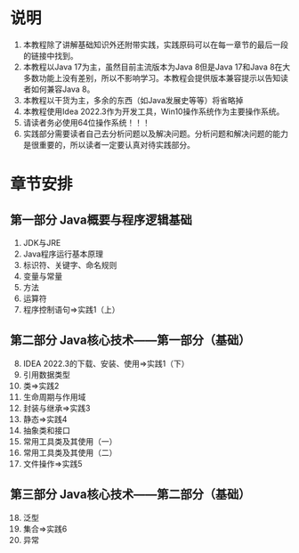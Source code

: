 # 说明
1. 本教程除了讲解基础知识外还附带实践，实践原码可以在每一章节的最后一段的链接中找到。
2. 本教程以Java 17为主，虽然目前主流版本为Java 8但是Java 17和Java 8在大多数功能上没有差别，所以不影响学习。本教程会提供版本兼容提示以告知读者如何兼容Java 8。
3. 本教程以干货为主，多余的东西（如Java发展史等等）将省略掉
4. 本教程使用Idea 2022.3作为开发工具，Win10操作系统作为主要操作系统。
5. 请读者务必使用64位操作系统！！！
6. 实践部分需要读者自己去分析问题以及解决问题。分析问题和解决问题的能力是很重要的，所以读者一定要认真对待实践部分。

# 章节安排

## 第一部分 Java概要与程序逻辑基础

1. JDK与JRE
2. Java程序运行基本原理
3. 标识符、关键字、命名规则
4. 变量与常量
5. 方法
6. 运算符
7. 程序控制语句=>实践1（上）

## 第二部分 Java核心技术——第一部分（基础）

8. IDEA 2022.3的下载、安装、使用=>实践1（下）
9. 引用数据类型
10. 类=>实践2
11. 生命周期与作用域
12. 封装与继承=>实践3
13. 静态=>实践4
14. 抽象类和接口
15. 常用工具类及其使用（一）
16. 常用工具类及其使用（二）
17. 文件操作=>实践5

## 第三部分 Java核心技术——第二部分（基础）

18. 泛型
19. 集合=>实践6
20. 异常

